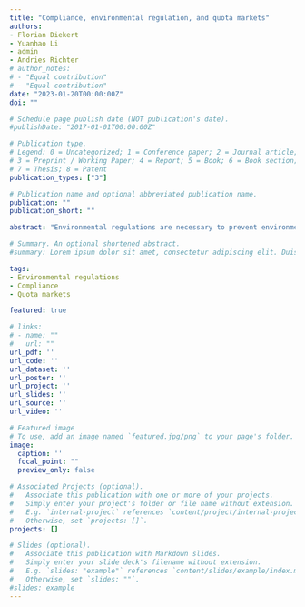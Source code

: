 ```yaml
---
title: "Compliance, environmental regulation, and quota markets"
authors:
- Florian Diekert
- Yuanhao Li
- admin
- Andries Richter
# author_notes:
# - "Equal contribution"
# - "Equal contribution"
date: "2023-01-20T00:00:00Z"
doi: ""

# Schedule page publish date (NOT publication's date).
#publishDate: "2017-01-01T00:00:00Z"

# Publication type.
# Legend: 0 = Uncategorized; 1 = Conference paper; 2 = Journal article;
# 3 = Preprint / Working Paper; 4 = Report; 5 = Book; 6 = Book section;
# 7 = Thesis; 8 = Patent
publication_types: ["3"]

# Publication name and optional abbreviated publication name.
publication: ""
publication_short: ""

abstract: "Environmental regulations are necessary to prevent environmental damages and poor economic outcomes, but must be enforced to be effective. In most cases, perfect enforcement is not a viable option, and some non-compliance with regulations occurs. We consider two types of violations; violations of technological regulations and quota regulations. We investigate how intrinsic motivation to comply with these two types of regulations affect firm behavior and environmental markets. We develop a theoretical model of an agent facing these two types of regulations, a technological standard and a quota, which the agent can violate at the risk of being fined. We show that agents are more willing to buy quotas if they have a stronger motivation to comply with quota regulations or a weaker motivation to comply with technological regulation. We test these predictions using survey data on Norwegian fishers combined with data from several incentivized economic experiments. The empirical analysis supports the findings. Our results imply that the interaction of compliance attitudes and quota markets affect the effectiveness and efficiency of environmental regulation. This has important implications for environmental markets."

# Summary. An optional shortened abstract.
#summary: Lorem ipsum dolor sit amet, consectetur adipiscing elit. Duis posuere tellus ac convallis placerat. Proin tincidunt magna sed ex sollicitudin condimentum.

tags:
- Environmental regulations
- Compliance
- Quota markets

featured: true

# links:
# - name: ""
#   url: ""
url_pdf: ''
url_code: ''
url_dataset: ''
url_poster: ''
url_project: ''
url_slides: ''
url_source: ''
url_video: ''

# Featured image
# To use, add an image named `featured.jpg/png` to your page's folder. 
image:
  caption: ''
  focal_point: ""
  preview_only: false

# Associated Projects (optional).
#   Associate this publication with one or more of your projects.
#   Simply enter your project's folder or file name without extension.
#   E.g. `internal-project` references `content/project/internal-project/index.md`.
#   Otherwise, set `projects: []`.
projects: []

# Slides (optional).
#   Associate this publication with Markdown slides.
#   Simply enter your slide deck's filename without extension.
#   E.g. `slides: "example"` references `content/slides/example/index.md`.
#   Otherwise, set `slides: ""`.
#slides: example
---
```

